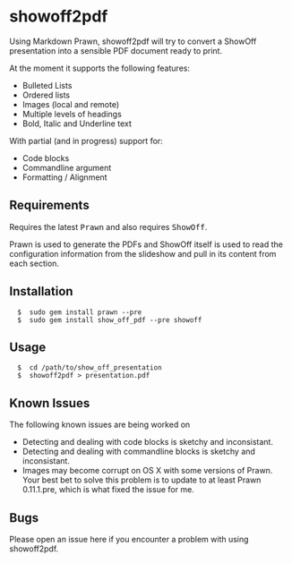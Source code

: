 showoff2pdf
===========

Using Markdown Prawn, showoff2pdf will try to convert
a ShowOff presentation into a sensible PDF document
ready to print.

At the moment it supports the following features:

  * Bulleted Lists
  * Ordered lists
  * Images (local and remote)
  * Multiple levels of headings
  * Bold,  Italic and Underline text

With partial (and in progress) support for:

  * Code blocks
  * Commandline argument
  * Formatting / Alignment

Requirements
------------

Requires the latest <tt>Prawn</tt> and also requires
<tt>ShowOff</tt>.

Prawn is used to generate the PDFs and ShowOff itself
is used to read the configuration information from the
slideshow and pull in its content from each section.


Installation
------------

      $  sudo gem install prawn --pre
      $  sudo gem install show_off_pdf --pre showoff

Usage
-----

      $  cd /path/to/show_off_presentation
      $  showoff2pdf > presentation.pdf

Known Issues
------------

The following known issues are being worked on

  * Detecting and dealing with code blocks is sketchy
    and inconsistant.
  * Detecting and dealing with commandline blocks is
    sketchy and inconsistant.
  * Images may become corrupt on OS X with some versions
    of Prawn. Your best bet to solve this problem is to
    update to at least Prawn 0.11.1.pre, which is what
    fixed the issue for me.

Bugs
----

Please open an issue here if you encounter a problem with
using showoff2pdf. 
